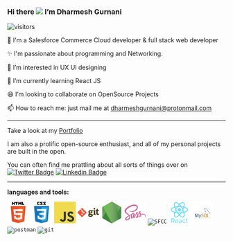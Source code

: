 ### Hi there <img src="https://media.giphy.com/media/hvRJCLFzcasrR4ia7z/giphy.gif" width="25px"> I’m Dharmesh Gurnani

![visitors](https://visitor-badge.laobi.icu/badge?page_id=dharmeshgurnani.dharmeshgurnani)

🔭 I'm a Salesforce Commerce Cloud developer & full stack web developer

✨ I'm passionate about programming and Networking.

🤔 I’m interested in UX UI designing

🌱 I’m currently learning React JS

😄 I’m looking to collaborate on OpenSource Projects

📫 How to reach me: just mail me at dharmeshgurnani@protonmail.com

---

Take a look at my [Portfolio](https://dharmeshgurnani.github.io/portfolio)

I am also a prolific open-source enthusiast, and all of my personal projects are built in the open.

You can often find me prattling about all sorts of things over on   [![Twitter Badge](https://img.shields.io/badge/-@dharmeshgurnani-1ca0f1?style=flat-square&labelColor=1ca0f1&logo=twitter&logoColor=white&link=https://twitter.com/dharmeshgurnani)](https://twitter.com/dharmeshgurnani)  [![Linkedin Badge](https://img.shields.io/badge/-dharmeshgurnani-blue?style=flat-square&logo=Linkedin&logoColor=white&link=https://www.linkedin.com/in/dharmeshgurnani/)](https://www.linkedin.com/in/dharmeshgurnani/)

---

**languages and tools:**  

<code><img height="50" src="https://raw.githubusercontent.com/devicons/devicon/master/icons/html5/html5-original-wordmark.svg" alt="html5"/></code>
<code><img height="50" src="https://raw.githubusercontent.com/devicons/devicon/master/icons/css3/css3-original-wordmark.svg" alt="css3"/></code>
<code><img height="50" src="https://raw.githubusercontent.com/github/explore/80688e429a7d4ef2fca1e82350fe8e3517d3494d/topics/javascript/javascript.png"></code>
<code><img height="50" src="https://raw.githubusercontent.com/github/explore/80688e429a7d4ef2fca1e82350fe8e3517d3494d/topics/git/git.png"></code>
<code><img height="50" src="https://raw.githubusercontent.com/github/explore/80688e429a7d4ef2fca1e82350fe8e3517d3494d/topics/nodejs/nodejs.png"></code>
<code><img height="50" src="https://raw.githubusercontent.com/devicons/devicon/master/icons/sass/sass-original.svg" alt="sass"/></code>
<code><img height="50" src="https://uploads-ssl.webflow.com/60eecfcc030e0e12979ffefc/613a2ecf8879f77018f953cd_Frame%20206%406x-p-500.png" alt="SFCC"/></code>
<code><img height="50" src="https://raw.githubusercontent.com/devicons/devicon/master/icons/react/react-original-wordmark.svg" alt="react"/></code>
<code><img height="50" src="https://raw.githubusercontent.com/github/explore/80688e429a7d4ef2fca1e82350fe8e3517d3494d/topics/mysql/mysql.png"></code>
<code><img height="50" src="https://www.vectorlogo.zone/logos/getpostman/getpostman-icon.svg" alt="postman"/></code>
<code><img height="50" src="https://www.vectorlogo.zone/logos/git-scm/git-scm-icon.svg" alt="git"/></code>
 


<!-- <p align="left"> <img src="https://github-readme-stats.vercel.app/api?username=dharmeshgurnani&show_icons=true&theme=gotham" alt="dharmeshgurnani" /> -->
	
